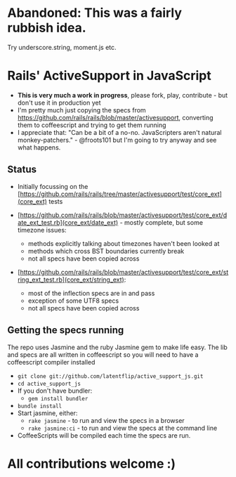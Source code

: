 # Abandoned: This was a fairly rubbish idea.

Try underscore.string, moment.js etc.


# Rails' ActiveSupport in JavaScript

* **This is very much a work in progress**, please fork, play, contribute - but don't use it in production yet
* I'm pretty much just copying the specs from https://github.com/rails/rails/blob/master/activesupport, converting them to coffeescript and trying to get them running
* I appreciate that: "Can be a bit of a no-no. JavaScripters aren't natural monkey-patchers." - @froots101 but I'm going to try anyway and see what happens.


## Status

* Initially focussing on the [https://github.com/rails/rails/tree/master/activesupport/test/core_ext](core_ext) tests

* [https://github.com/rails/rails/blob/master/activesupport/test/core_ext/date_ext_test.rb](core_ext/date_ext) - mostly complete, but some timezone issues:
  * methods explicitly talking about timezones haven't been looked at
  * methods which cross BST boundaries currently break
  * not all specs have been copied across
* [https://github.com/rails/rails/blob/master/activesupport/test/core_ext/string_ext_test.rb](core_ext/string_ext):
  * most of the inflection specs are in and pass
  * exception of some UTF8 specs
  * not all specs have been copied across

## Getting the specs running

The repo uses Jasmine and the ruby Jasmine gem to make life easy. The lib and specs are all written in coffeescript so you will need to have a coffeescript compiler installed

* `git clone git://github.com/latentflip/active_support_js.git`
* `cd active_support_js`
* If you don't have bundler:
  * `gem install bundler`
* `bundle install`
* Start jasmine, either:
  * `rake jasmine` - to run and view the specs in a browser
  * `rake jasmine:ci` - to run and view the specs at the command line
* CoffeeScripts will be compiled each time the specs are run.

# All contributions welcome :)
